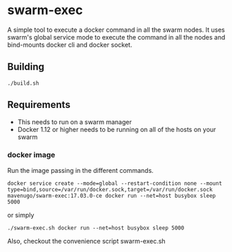 # swarm-exec
A simple tool to execute a docker command in all the swarm nodes. It uses swarm's global service mode to execute the command in all the nodes and bind-mounts docker cli and docker socket.

## Building
`./build.sh`

## Requirements
- This needs to run on a swarm manager
- Docker 1.12 or higher needs to be running on all of the hosts on your swarm

### docker image
Run the image passing in the different commands.

```
docker service create --mode=global --restart-condition none --mount type=bind,source=/var/run/docker.sock,target=/var/run/docker.sock mavenugo/swarm-exec:17.03.0-ce docker run --net=host busybox sleep 5000

```
or simply
```
./swarm-exec.sh docker run --net=host busybox sleep 5000
```

Also, checkout the convenience script swarm-exec.sh
